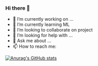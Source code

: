 ### Hi there 👋

- 🔭 I’m currently working on ...
- 🌱 I’m currently learning ML
- 👯 I’m looking to collaborate on project
- 🤔 I’m looking for help with ...
- 💬 Ask me about ...
- 📫 How to reach me: 

[![Anurag's GitHub stats](https://github-readme-stats.vercel.app/api?username=DumplingSociety&show_icons=true&theme=radical)](https://github.com/anuraghazra/github-readme-stats)

<!--
**DumplingSociety/DumplingSociety** is a ✨ _special_ ✨ repository because its `README.md` (this file) appears on your GitHub profile.

Here are some ideas to get you started:

- 🔭 I’m currently working on ...
- 🌱 I’m currently learning ...
- 👯 I’m looking to collaborate on ...
- 🤔 I’m looking for help with ...
- 💬 Ask me about ...
- 📫 How to reach me: ...
- 😄 Pronouns: ...
- ⚡ Fun fact: ...
-->
